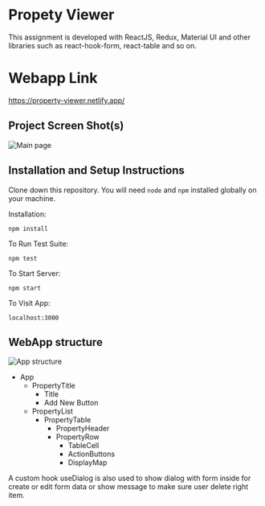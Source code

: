 # Propety Viewer

This assignment is developed with ReactJS, Redux, Material UI and other libraries such as react-hook-form, react-table and so on.

# Webapp Link
https://property-viewer.netlify.app/

## Project Screen Shot(s)

![Main page](https://i.postimg.cc/7Zn5M4Yd/Screenshot-2021-06-10-at-0-14-50.png)

## Installation and Setup Instructions

Clone down this repository. You will need `node` and `npm` installed globally on your machine.

Installation:

`npm install`

To Run Test Suite:

`npm test`

To Start Server:

`npm start`

To Visit App:

`localhost:3000`

## WebApp structure

![App structure](https://i.postimg.cc/wjzjfr1N/Screenshot-2021-06-10-at-0-43-01.png)

- App
    - PropertyTitle
        - Title
        - Add New Button
    - PropertyList
        - PropertyTable
            - PropertyHeader
            - PropertyRow
                - TableCell
                - ActionButtons
                - DisplayMap

A custom hook useDialog is also used to show dialog with form inside for create or edit form data or show message to make sure user delete right item.